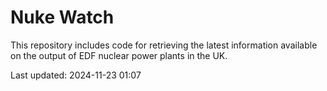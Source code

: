 # Nuke Watch

This repository includes code for retrieving the latest information available on the output of EDF nuclear power plants in the UK.

Last updated: 2024-11-23 01:07
